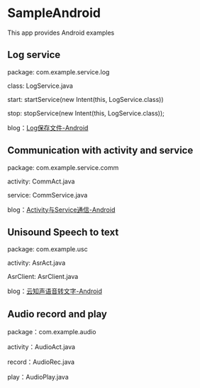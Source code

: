 
# SampleAndroid

This app provides Android examples

## Log service

package: com.example.service.log

class: LogService.java

start: startService(new Intent(this, LogService.class))

stop: stopService(new Intent(this, LogService.class));

blog：[Log保存文件-Android](http://yxmblog.com/android/2015/04/06/save-log-by-simple-way.html)

## Communication with activity and service

package: com.example.service.comm

activity: CommAct.java

service: CommService.java

blog：[Activity与Service通信-Android](http://yxmblog.com/android/2015/07/05/communication-with-activity-and-service.html)

## Unisound Speech to text

package: com.example.usc

activity: AsrAct.java

AsrClient: AsrClient.java

blog：[云知声语音转文字-Android](http://yxmblog.com/android/2015/07/04/unisound-speech-to-text.html)

## Audio record and play

package：com.example.audio

activity：AudioAct.java

record：AudioRec.java

play：AudioPlay.java
